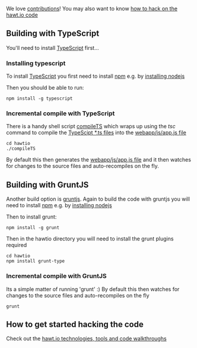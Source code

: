 We love [contributions](http://hawt.io/contributing/index.html)! You may also want to know [how to hack on the hawt.io code](http://hawt.io/developers/index.html)

## Building with TypeScript

You'll need to install [TypeScript](http://typescriptlang.org/) first...

### Installing typescript

To install [TypeScript](http://typescriptlang.org/) you first need to install [npm](https://npmjs.org/) e.g. by [installing nodejs](http://nodejs.org/)

Then you should be able to run:

    npm install -g typescript

### Incremental compile with TypeScript

There is a handy shell script [compileTS](https://github.com/hawtio/hawtio/blob/master/hawtio/compileTS) which wraps up using the _tsc_ command to compile the [TypeScipt *.ts files](https://github.com/hawtio/hawtio/tree/master/hawtio/src/main/webapp/js) into the [webapp/js/app.js file](https://github.com/hawtio/hawtio/blob/master/hawtio/src/main/webapp/js/app.js)

    cd hawtio
    ./compileTS

By default this then generates the [webapp/js/app.js file](https://github.com/hawtio/hawtio/blob/master/hawtio/src/main/webapp/js/app.js) and it then watches for changes to the source files and auto-recompiles on the fly.

## Building with GruntJS

Another build option is [gruntjs](http://gruntjs.com/). Again to build the code with gruntjs you will need to install [npm](https://npmjs.org/) e.g. by [installing nodejs](http://nodejs.org/)

Then to install grunt:

    npm install -g grunt

Then in the hawtio directory you will need to install the grunt plugins required

    cd hawtio
    npm install grunt-type

### Incremental compile with GruntJS

Its a simple matter of running 'grunt' :) By default this then watches for changes to the source files and auto-recompiles on the fly

    grunt

## How to get started hacking the code

Check out the [hawt.io technologies, tools and code walkthroughs](http://hawt.io/developers/index.html)
